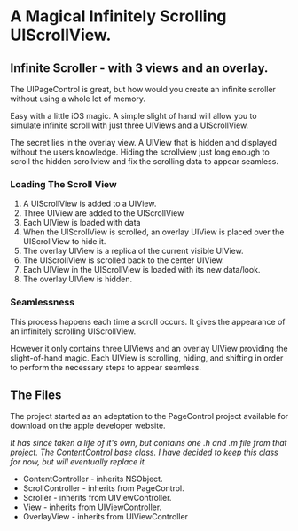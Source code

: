 # A Magical Infinitely Scrolling UIScrollView.

## Infinite Scroller - with 3 views and an overlay. ##


The UIPageControl is great, but how would you create an infinite scroller without using a whole lot of memory.

Easy with a little iOS magic. A simple slight of hand will allow you to simulate infinite scroll with just three UIViews and a UIScrollView.

The secret lies in the overlay view. A UIView that is hidden and displayed without the users knowledge. Hiding the scrollview just long enough to scroll the hidden scrollview and fix the scrolling data to appear seamless.


### Loading The Scroll View ###

1. A UIScrollView is added to a UIView.
2. Three UIView are added to the UIScrollView
3. Each UIView is loaded with data
4. When the UIScrollView is scrolled, an overlay UIView is placed over the UIScrollView to hide it.
5. The overlay UIView is a replica of the current visible UIView.
6. The UIScrollView is scrolled back to the center UIView.
7. Each UIView in the UIScrollView is loaded with its new data/look.
8. The overlay UIView is hidden.

### Seamlessness ###

This process happens each time a scroll occurs. It gives the appearance of an infinitely scrolling UIScrollView.

However it only contains three UIViews and an overlay UIView providing the slight-of-hand magic. Each UIView is scrolling, hiding, and shifting in order to perform the necessary steps to appear seamless.


## The Files ##

The project started as an adeptation to the PageControl project available for download on the apple developer website. 

*It has since taken a life of it's own, but contains one .h and .m file from that project. The ContentControl base class. I have decided to keep this class for now, but will eventually replace it.*


* ContentController - inherits NSObject.
* ScrollController - inherits from PageControl.
* Scroller - inherits from UIViewController.
* View - inherits from UIViewController.
* OverlayView - inherits from UIViewController


